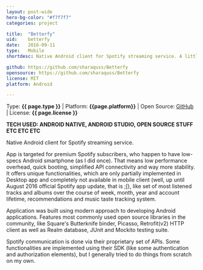 ```yaml
---
layout: post-wide
hero-bg-color: "#f7f7f7"
categories: project

title:  "Betterfy"
uid:    betterfy
date:   2016-09-11
type:   Mobile
shortdesc: Native Android client for Spotify streaming service. A little bit smarter (better!). Built with Spotify SDK and their proprietary API.

github: https://github.com/sharaquss/Betterfy
opensource: https://github.com/sharaquss/Betterfy
license: MIT
platform: Android

---
```


<p class="meta">Type: <strong>{{ page.type }}</strong>  |  Platform: <strong>{{page.platform}}</strong>  |  Open Source: <a href="{{page.github}}">GitHub</a>  |  License: <strong>{{ page.license }}</strong></p>

<p><strong>TECH USED: ANDROID NATIVE, ANDROID STUDIO, OPEN SOURCE STUFF ETC ETC ETC</strong></p>

<p>
    Native Android client for Spotify streaming service.
</p>

<p>
    App is targeted for premium Spotify subscribers, who happen to have low-specs Android smartphone (as I did once). That means low performance overhead, quick booting, simplified API connectivity and way more stability.
    It offers unique functionalities, which are only partially implemented in Desktop app and completely not available in mobile client (well, up until August 2016 official Spotify app update, that is ;[), like set of most listened tracks and albums over the course of week, month, year and account lifetime, recommendations and music taste tracking system.   
</p>

<p>
    Application was built using modern approach to developing Android applications.
    Features most commonly used open source libraries in the community, like Square's Butterknife binder, Picasso, Retrofit(v2) HTTP client as well as Realm database, JUnit and Mockito testing suite.
</p>

<p>
    Spotify communication is done via their proprietary set of APIs.
    Some functionalities are implemented using their SDK (like some authentication and authorization elements), but I generally tried to do things from scratch on my own.
</p>
